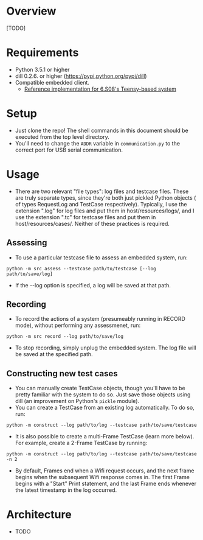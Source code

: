 # Overview

[TODO]

# Requirements
* Python 3.5.1 or higher
* dill 0.2.6. or higher (https://pypi.python.org/pypi/dill)
* Compatible embedded client.
    * [Reference implementation for 6.S08's Teensy-based system](https://github.com/dmendelsohn/micrograder-teensy/)

# Setup
* Just clone the repo!  The shell commands in this document should be executed from the
top level directory.
* You'll need to change the `ADDR` variable in `communication.py` to the correct port
for USB serial communication.

# Usage
* There are two relevant "file types": log files and testcase files.  These
are truly separate types, since they're both just pickled Python objects (
of types RequestLog and TestCase respectively).  Typically, I use the
extension ".log" for log files and put them in host/resources/logs/, and I use
the extension ".tc" for testcase files and put them in host/resources/cases/.
Neither of these practices is required.

## Assessing
* To use a particular testcase file to assess an embedded system, run:

`python -m src assess --testcase path/to/testcase [--log path/to/save/log]`

* If the --log option is specified, a log will be saved at that path.

## Recording
* To record the actions of a system (presumeably running in RECORD mode),
without performing any assessmenet, run:

`python -m src record --log path/to/save/log`

* To stop recording, simply unplug the embedded system.  The log file will be
saved at the specified path.

## Constructing new test cases
* You can manually create TestCase objects, though you'll have to be pretty
familiar with the system to do so.  Just save those objects using dill (an
improvement on Python's `pickle` module).
* You can create a TestCase from an existing log automatically.  To do so, run:

`python -m construct --log path/to/log --testcase path/to/save/testcase`

* It is also possible to create a multi-Frame TestCase (learn more below).
For example, create a 2-Frame TestCase by running:

`python -m construct --log path/to/log --testcase path/to/save/testcase -n 2`

* By default, Frames end when a Wifi request occurs, and the next frame begins when
the subsequent Wifi response comes in.  The first Frame begins with a "Start" Print statement,
and the last Frame ends whenever the latest timestamp in the log occurred.

# Architecture
* TODO